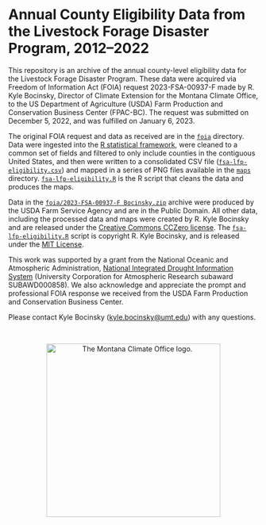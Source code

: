 # Annual County Eligibility Data from the Livestock Forage Disaster Program, 2012–2022

This repository is an archive of the annual county-level eligibility data for the Livestock Forage Disaster Program. These data were acquired via Freedom of Information Act (FOIA) request 2023-FSA-00937-F made by R. Kyle Bocinsky, Director of Climate Extension for the Montana Climate Office, to the US Department of Agriculture (USDA) Farm Production and Conservation Business Center (FPAC-BC). The request was submitted on December 5, 2022, and was fulfilled on January 6, 2023.

The original FOIA request and data as received are in the [`foia`](/foia) directory. Data were ingested into the [R statistical framework](https://www.r-project.org), were cleaned to a common set of fields and filtered to only include counties in the contiguous United States, and then were written to a consolidated CSV file ([`fsa-lfp-eligibility.csv`](/fsa-lfp-eligibility.csv)) and mapped in a series of PNG files available in the [`maps`](/maps) directory. [`fsa-lfp-eligibility.R`](/fsa-lfp-eligibility.R) is the R script that cleans the data and produces the maps.

Data in the [`foia/2023-FSA-00937-F Bocinsky.zip`](/foia/2023-FSA-00937-F%20Bocinsky.zip) archive were produced by the USDA Farm Service Agency and are in the Public Domain. All other data, including the processed data and maps were created by R. Kyle Bocinsky and are released under the [Creative Commons CCZero license](https://creativecommons.org/publicdomain/zero/1.0/). The [`fsa-lfp-eligibility.R`](/fsa-lfp-eligibility.R) script is copyright R. Kyle Bocinsky, and is released under the [MIT License](/LICENSE.md).

This work was supported by a grant from the National Oceanic and Atmospheric Administration, [National Integrated Drought Information System](https://www.drought.gov) (University Corporation for Atmospheric Research subaward SUBAWD000858). We also acknowledge and appreciate the prompt and professional FOIA response we received from the USDA Farm Production and Conservation Business Center.

Please contact Kyle Bocinsky ([kyle.bocinsky@umt.edu](mailto:kyle.bocinsky@umt.edu)) with any questions.

<br>
<p align="center">
<a href="https://climate.umt.edu" target="_blank">
<img src="https://climate.umt.edu/imx/MCO_logo.svg" width="350" alt="The Montana Climate Office logo.">
</a>
</p>
